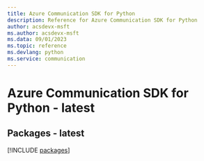 ```yaml
---
title: Azure Communication SDK for Python
description: Reference for Azure Communication SDK for Python
author: acsdevx-msft
ms.author: acsdevx-msft
ms.data: 09/01/2023
ms.topic: reference
ms.devlang: python
ms.service: communication
---
```

# Azure Communication SDK for Python - latest
## Packages - latest
[!INCLUDE [packages](communication-index.md)]